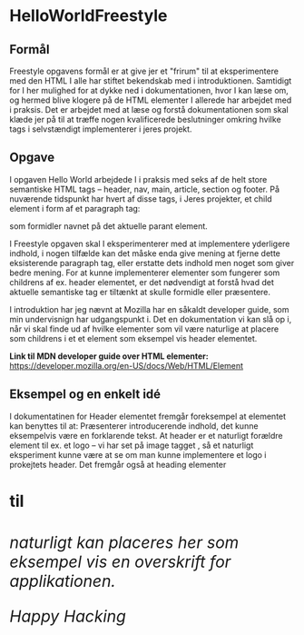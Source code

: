# HelloWorldFreestyle

## Formål
Freestyle opgavens formål er at give jer et "frirum" til at eksperimentere med den HTML I alle har stiftet bekendskab med i introduktionen. Samtidigt for I her mulighed for at dykke ned i dokumentationen, hvor I kan læse om, og hermed blive klogere på de HTML elementer I allerede har arbejdet med i praksis. Det er arbejdet med at læse og forstå dokumentationen som skal klæde jer på til at træffe nogen kvalificerede beslutninger omkring hvilke tags i selvstændigt implementerer i jeres projekt.

## Opgave
I opgaven Hello World arbejdede I i praksis med seks af de helt store semantiske HTML tags – header, nav, main, article, section og footer. På nuværende tidspunkt har hvert af disse tags, i Jeres projekter, et child element i form af et paragraph tag: **<p></p>** som formidler navnet på det aktuelle parant element.

I Freestyle opgaven skal I eksperimenterer med at implementere yderligere indhold, i nogen tilfælde kan det måske enda give mening at fjerne dette eksisterende paragraph tag, eller erstatte dets indhold men noget som giver bedre mening. For at kunne implementerer elementer som fungerer som childrens af ex. header elementet, er det nødvendigt at forstå hvad det aktuelle semantiske tag er tiltænkt at skulle formidle eller præsentere.

I introduktion har jeg nævnt at Mozilla har en såkaldt developer guide, som min undervisnign har udgangspunkt i. Det en dokumentation vi kan slå op i, når vi skal finde ud af hvilke elementer som vil være naturlige at placere som childrens i et et element som eksempel vis header elementet. 

**Link til MDN developer guide over HTML elementer:**
https://developer.mozilla.org/en-US/docs/Web/HTML/Element

## Eksempel og en enkelt idé
I dokumentatinen for Header elementet fremgår foreksempel at elementet kan benyttes til at:
Præsenterer introducerende indhold, det kunne eksempelvis være en forklarende tekst. At header er et naturligt forældre element til ex. et logo – vi har set på image tagget **<img src="" alt="">**, så et naturligt eksperiment kunne være at se om man kunne implementere et logo i prokejtets header. Det fremgår også at heading elementer **<h1> til <h6>** naturligt kan placeres her som eksempel vis en overskrift for applikationen.


Happy Hacking
